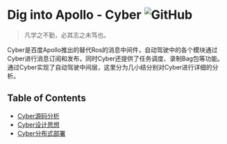 # Dig into Apollo - Cyber ![GitHub](https://img.shields.io/github/license/daohu527/Dig-into-Apollo.svg?style=popout)

> 凡学之不勤，必其志之未笃也。

Cyber是百度Apollo推出的替代Ros的消息中间件，自动驾驶中的各个模块通过Cyber进行消息订阅和发布，同时Cyber还提供了任务调度、录制Bag包等功能。通过Cyber实现了自动驾驶中间层，这里分为几小结分别对Cyber进行详细的分析。  

## Table of Contents
- [Cyber源码分析](source)  
- [Cyber设计思想](design)  
- [Cyber分布式部署](distributed)  
